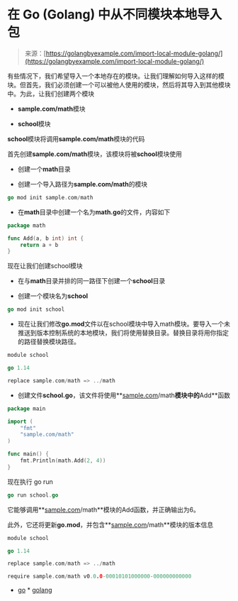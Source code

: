 <!--yml

类别：未分类

日期：2024-10-13 06:29:27

-->

# 在 Go (Golang) 中从不同模块本地导入包

> 来源：[https://golangbyexample.com/import-local-module-golang/](https://golangbyexample.com/import-local-module-golang/)

有些情况下，我们希望导入一个本地存在的模块。让我们理解如何导入这样的模块。但首先，我们必须创建一个可以被他人使用的模块，然后将其导入到其他模块中。为此，让我们创建两个模块

+   **sample.com/math**模块

+   **school**模块

**school**模块将调用**sample.com/math**模块的代码

首先创建**sample.com/math**模块，该模块将被**school**模块使用

+   创建一个**math**目录

+   创建一个导入路径为**sample.com/math**的模块

```go
go mod init sample.com/math
```

+   在**math**目录中创建一个名为**math.go**的文件，内容如下

```go
package math

func Add(a, b int) int {
	return a + b
}
```

现在让我们创建school模块

+   在与**math**目录并排的同一路径下创建一个**school**目录

+   创建一个模块名为**school**

```go
go mod init school
```

+   现在让我们修改**go.mod**文件以在school模块中导入math模块。要导入一个未推送到版本控制系统的本地模块，我们将使用替换目录。替换目录将用你指定的路径替换模块路径。

```go
module school

go 1.14

replace sample.com/math => ../math
```

+   创建文件**school.go**，该文件将使用**[sample.com](http://sample.com)/math**模块中的**Add**函数

```go
package main

import (
	"fmt"
	"sample.com/math"
)

func main() {
	fmt.Println(math.Add(2, 4))
}
```

现在执行 go run

```go
go run school.go
```

它能够调用**[sample.com](http://sample.com)/math**模块的Add函数，并正确输出为6。

此外，它还将更新**go.mod**，并包含**[sample.com](http://sample.com)/math**模块的版本信息

```go
module school

go 1.14

replace sample.com/math => ../math

require sample.com/math v0.0.0-00010101000000-000000000000
```

+   [go](https://golangbyexample.com/tag/go/) *   [golang](https://golangbyexample.com/tag/golang/)
